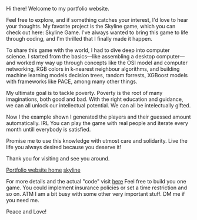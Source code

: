 Hi there! Welcome to my portfolio website.

Feel free to explore, and if something catches your interest, I'd love to hear your thoughts. My favorite project is the Skyline game, which you can check out here: Skyline Game. I've always wanted to bring this game to life through coding, and I'm thrilled that I finally made it happen.

To share this game with the world, I had to dive deep into computer science. I started from the basics—like assembling a desktop computer—and worked my way up through concepts like the OSI model and computer networking, RGB colors in k-nearest neighbour algorithms, and building machine learning models decision trees, random forrests, XGBoost models with frameworks like PACE, among many other things.

My ultimate goal is to tackle poverty. Poverty is the root of many imaginations, both good and bad. With the right education and guidance, we can all unlock our intellectual potential. 
We can all be intelectually gifted.

Now I the example shown I generated the players and their guessed amount automatically. IRL You can play the game with real people and iterate every month untill everybody is satisfied.

Promise me to use this knowledge with utmost care and solidarity. Live the life you always desired because you deserve it!

Thank you for visiting and see you around.

[Portfolio website home](https://watashiaashishgurung.github.io/website3/index.html)
[skyline](https://watashiaashishgurung.github.io/website3/Skyline.html)


For more details and the actual "code" visit [here](https://github.com/watashiaashishgurung/website3/blob/main/Skyline.html)
Feel free to build you one game. You could implement insurance policies or set a time restriction and so on.
ATM I am a bit busy with some other very important stuff. DM me if you need me.

Peace and Love!

